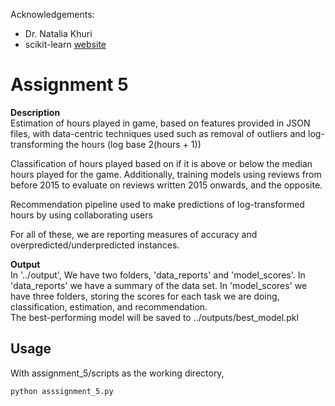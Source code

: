Acknowledgements:  
- Dr. Natalia Khuri
- scikit-learn [website](https://scikit-learn.org)

# Assignment 5

**Description**  
Estimation of hours played in game, based on features provided in JSON files, with data-centric techniques
used such as removal of outliers and log-transforming the hours (log base 2(hours + 1))

Classification of hours played based on if it is above or below the median hours played for the game.  Additionally,
training models using reviews from before 2015 to evaluate on reviews written 2015 onwards, and the opposite.

Recommendation pipeline used to make predictions of log-transformed hours by using collaborating users

For all of these, we are reporting measures of accuracy and overpredicted/underpredicted instances.

**Output**  
In '../output',   We have two folders, 'data_reports' and 'model_scores'.  In 'data_reports' we have a summary of
the data set.  In 'model_scores' we have three folders, storing the scores for each task we are doing, classification,
estimation, and recommendation.  
The best-performing model will be saved to ../outputs/best_model.pkl

## Usage

With assignment_5/scripts as the working directory, 

```{bash}
python asssignment_5.py 
```
